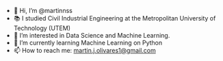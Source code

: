 - 👋 Hi, I’m @martinnss
- 📚 I studied Civil Industrial Engineering at the Metropolitan University of Technology (UTEM)
- 👀 I’m interested in Data Science and Machine Learning.
- 🌱 I’m currently learning Machine Learning on Python
- 📫 How to reach me: martin.j.olivares1@gmail.com

<!---
martinnss/martinnss is a ✨ special ✨ repository because its `README.md` (this file) appears on your GitHub profile.
You can click the Preview link to take a look at your changes.
--->
